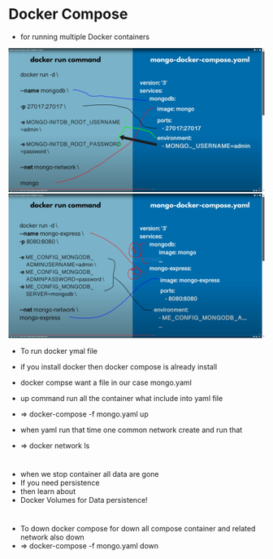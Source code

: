 
# Docker Compose

- for running multiple Docker containers

<img src="img/07.PNG">

<img src="img/08.PNG">

- To run docker ymal file 
- if you install docker then docker compose is already install
- docker compse want a file in our case mongo.yaml
- up command run all the container what include into yaml file 
- => docker-compose -f mongo.yaml up

- when yaml run that time one common network create and run that 
- => docker network ls

# 

- when we stop container all data are gone
- If you need persistence 
- then learn about 
- Docker Volumes for Data persistence!

#

- To down docker compose for down all compose container and related network also down
- => docker-compose -f mongo.yaml down


